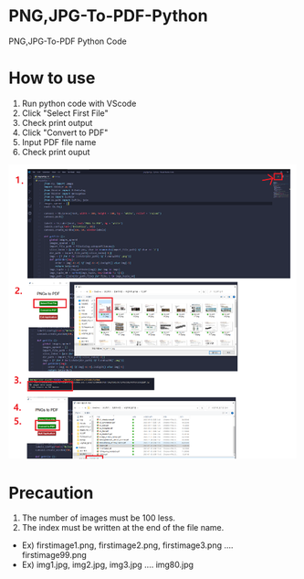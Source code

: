 # PNG,JPG-To-PDF-Python
PNG,JPG-To-PDF Python Code 

# How to use
1. Run python code with VScode
2. Click "Select First File"
3. Check print output
4. Click "Convert to PDF"
5. Input PDF file name
6. Check print ouput

![img](https://github.com/junha1125/Imgaes_For_GitBlog/blob/master/2021-1/pngtopdf.png?raw=true)

# Precaution
1. The number of images must be 100 less.
2. The index must be written at the end of the file name.
  - Ex) firstimage1.png, firstimage2.png, firstimage3.png  .... firstimage99.png
  - Ex) img1.jpg, img2.jpg, img3.jpg  .... img80.jpg
